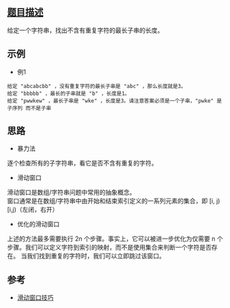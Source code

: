 ## [题目描述](https://leetcode-cn.com/problems/longest-substring-without-repeating-characters/description/)
给定一个字符串，找出不含有重复字符的最长子串的长度。

## 示例
- 例1
```text
给定 "abcabcbb" ，没有重复字符的最长子串是 "abc" ，那么长度就是3。
给定 "bbbbb" ，最长的子串就是 "b" ，长度是1。
给定 "pwwkew" ，最长子串是 "wke" ，长度是3。请注意答案必须是一个子串，"pwke" 是 子序列 而不是子串
```

## 思路
- 暴力法

逐个检查所有的子字符串，看它是否不含有重复的字符。

- 滑动窗口

滑动窗口是数组/字符串问题中常用的抽象概念。<br> 
窗口通常是在数组/字符串中由开始和结束索引定义的一系列元素的集合，即 [i, j)[i,j)（左闭，右开）

- 优化的滑动窗口

上述的方法最多需要执行 2n 个步骤。事实上，它可以被进一步优化为仅需要 n 个步骤。我们可以定义字符到索引的映射，而不是使用集合来判断一个字符是否存在。 当我们找到重复的字符时，我们可以立即跳过该窗口。

## 参考
- [滑动窗口技巧](https://labuladong.gitbook.io/algo/di-ling-zhang-bi-du-xi-lie/hua-dong-chuang-kou-ji-qiao)